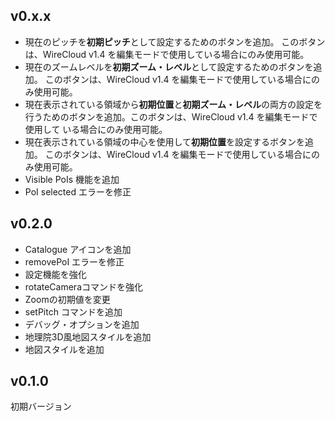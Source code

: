 ## v0.x.x

- 現在のピッチを**初期ピッチ**として設定するためのボタンを追加。
  このボタンは、WireCloud v1.4 を編集モードで使用している場合にのみ使用可能。
- 現在のズームレベルを**初期ズーム・レベル**として設定するためのボタンを追加。
  このボタンは、WireCloud v1.4 を編集モードで使用している場合にのみ使用可能。
- 現在表示されている領域から**初期位置**と**初期ズーム・レベル**の両方の設定を
  行うためのボタンを追加。このボタンは、WireCloud v1.4 を編集モードで使用して
  いる場合にのみ使用可能。
- 現在表示されている領域の中心を使用して**初期位置**を設定するボタンを追加。
  このボタンは、WireCloud v1.4 を編集モードで使用している場合にのみ使用可能。
- Visible PoIs 機能を追加
- PoI selected エラーを修正

## v0.2.0

- Catalogue アイコンを追加
- removePoI エラーを修正
- 設定機能を強化
- rotateCameraコマンドを強化
- Zoomの初期値を変更
- setPitch コマンドを追加
- デバッグ・オプションを追加
- 地理院3D風地図スタイルを追加
- 地図スタイルを追加

## v0.1.0

初期バージョン
